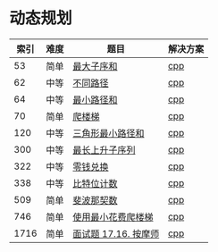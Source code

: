 # 动态规划

|索引|难度|题目|解决方案|
|----|----|----|--------|
|53|简单|[最大子序和](https://leetcode-cn.com/problems/maximum-subarray/)|[cpp](../problem/53_maxSubArray.md)|
|62|中等|[不同路径](https://leetcode-cn.com/problems/unique-paths/)|[cpp](../problem/62_uniquePaths.md)|
|64|中等|[最小路径和](https://leetcode-cn.com/problems/minimum-path-sum/)|[cpp](../problem/64_minPathSum.md)|
|70|简单|[爬楼梯](https://leetcode-cn.com/problems/climbing-stairs/)|[cpp](../problem/70_climbStairs.md)|
|120|中等|[三角形最小路径和](https://leetcode-cn.com/problems/triangle/)|[cpp](../problem/120_minimumTotal.md)|
|300|中等|[最长上升子序列](https://leetcode-cn.com/problems/longest-increasing-subsequence/)|[cpp](../problem/300_lengthOfLIS.md)|
|322|中等|[零钱兑换](https://leetcode-cn.com/problems/coin-change/)|[cpp](../problem/322_coinChange.md)|
|338|中等|[比特位计数](https://leetcode-cn.com/problems/counting-bits/)|[cpp](../problem/338_countBits.md)|
|509|简单|[斐波那契数](https://leetcode-cn.com/problems/fibonacci-number/)|[cpp](../problem/509_fib.md)|
|746|简单|[使用最小花费爬楼梯](https://leetcode-cn.com/problems/min-cost-climbing-stairs/)|[cpp](../problem/746_minCostClimbingStairs.md)|
|1716|简单|[面试题 17.16. 按摩师](https://leetcode-cn.com/problems/the-masseuse-lcci/)|[cpp](../problem/1716_massage.md)|

